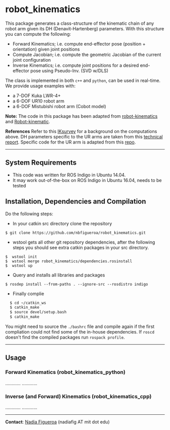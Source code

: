 # robot_kinematics

This package generates a class-structure of the kinematic chain of any robot arm given its DH (Denavit-Hartenberg) parameters. With this structure you can compute the following:
- Forward Kinematics; i.e. compute end-effector pose (position + orientation) given joint positions
- Compute Jacobian; i.e. compute the geometric Jacobian of the current joint configuration
- Inverse Kinematics; i.e. compute joint positions for a desired end-effector pose using Pseudo-Inv. (SVD w/DLS)

The class is implemented in both `c++` and `python`, can be used in real-time. We provide usage examples with: 
 * a 7-DOF Kuka LWR-4+
 * a 6-DOF UR10 robot arm 
 * a 6-DOF Mistubishi robot arm (Cobot model)

**Note:** The code in this package has been adapted from [robot-kinematics](https://github.com/epfl-lasa/robot-kinematics) and [Robot-kinematic](https://github.com/epfl-lasa/Robot-kinematic).

**References** Refer to this [IKsurvey](https://www.math.ucsd.edu/~sbuss/ResearchWeb/ikmethods/iksurvey.pdf) for a background on the computations above. DH parameters specific to the UR arms are taken from this [technical report](https://smartech.gatech.edu/bitstream/handle/1853/50782/ur_kin_tech_report_1.pdf). Specific code for the UR arm is adapted from this [repo](https://github.com/mc-capolei/python-Universal-robot-kinematics).

---
## System Requirements
* This code was written for ROS Indigo in Ubuntu 14.04.
* It may work out-of-the-box on ROS Indigo in Ubuntu 16.04, needs to be tested

## Installation, Dependencies and Compilation
Do the following steps:
* In your catkin src directory clone the repository
```
$ git clone https://github.com/nbfigueroa/robot_kinematics.git
```
* wstool gets all other git repository dependencies, after the following steps you should see extra catkin 
  packages in your src directory.
```
$  wstool init
$  wstool merge robot_kinematics/dependencies.rosinstall 
$  wstool up 
```
* Query and installs all libraries and packages 
```
$ rosdep install --from-paths . --ignore-src --rosdistro indigo 
```
* Finally complie
```bash
  $ cd ~/catkin_ws
  $ catkin_make
  $ source devel/setup.bash
  $ catkin_make
```
  You might need to source the `./bashrc` file and compile again if the first compliation could not find some of the in-house dependencies. If `roscd` doesn't find the compiled packages run `rospack profile`.

---
## Usage

### Forward Kinematics (robot_kinematics_python)
............
............

### Inverse (and Forward) Kinematics (robot_kinematics_cpp)
............
............

---
**Contact**: [Nadia Figueroa](https://nbfigueroa.github.io/) (nadiafig AT mit dot edu)
